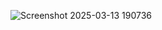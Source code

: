 ![Screenshot 2025-03-13 190736](https://github.com/user-attachments/assets/717d6e06-0bb6-452d-8f3f-87e87a02384e)

